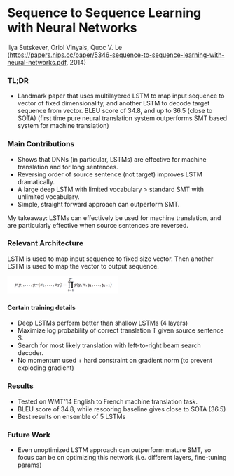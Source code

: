 # Sequence to Sequence Learning with Neural Networks

Ilya Sutskever, Oriol Vinyals, Quoc V. Le
(https://papers.nips.cc/paper/5346-sequence-to-sequence-learning-with-neural-networks.pdf, 2014)

### TL;DR
- Landmark paper that uses multilayered LSTM to map input sequence to vector of fixed dimensionality, and another LSTM to decode target sequence from vector. BLEU score of 34.8, and up to 36.5 (close to SOTA) (first time pure neural translation system outperforms SMT based system for machine translation)

### Main Contributions
- Shows that DNNs (in particular, LSTMs) are effective for machine translation and for long sentences.
- Reversing order of source sentence (not target) improves LSTM dramatically.
- A large deep LSTM with limited vocabulary > standard SMT with unlimited vocabulary.
- Simple, straight forward approach can outperform SMT.

My takeaway: LSTMs can effectively be used for machine translation, and are particularly effective when source sentences are reversed.

### Relevant Architecture
LSTM is used to map input sequence to fixed size vector. Then another LSTM is used to map the vector to output sequence.

<img src="https://github.com/sviswana/deeplearning-paper-summaries/blob/master/paper-imgs/sequence2sequence.png" width="50%">

#### Certain training details
- Deep LSTMs perform better than shallow LSTMs (4 layers)
- Maximize log probability of correct translation T given source sentence S.
- Search for most likely translation with left-to-right beam search decoder.
- No momentum used + hard constraint on gradient norm (to prevent exploding gradient)

### Results
- Tested on WMT'14 English to French machine translation task.
- BLEU score of 34.8, while rescoring baseline gives close to SOTA (36.5)
- Best results on ensemble of 5 LSTMs

### Future Work
- Even unoptimized LSTM approach can outperform mature SMT, so focus can be on optimizing this network (i.e. different layers, fine-tuning params)

